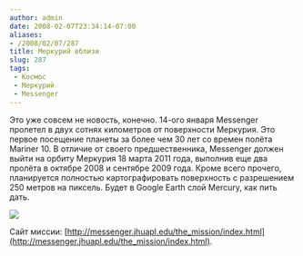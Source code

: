 ```yaml
---
author: admin
date: 2008-02-07T23:34:14-07:00
aliases:
- /2008/02/07/287
title: Меркурий вблизи
slug: 287
tags:
 - Космос
 - Меркурий
 - Messenger
---
```


Это уже совсем не новость, конечно. 14-ого января Messenger пролетел в двух сотнях километров от поверхности Меркурия. Это первое посещение планеты за более чем 30 лет со времен полёта Mariner 10. В отличие от своего предшественника, Messenger должен выйти на орбиту Меркурия 18 марта 2011 года, выполнив еще два пролёта в октябре 2008 и сентябре 2009 года. Кроме всего прочего, планируется полностью картографировать поверхность с разрешением 250 метров на пиксель. Будет в Google Earth слой Mercury, как пить дать.

[![](/2008/02/c1000_700_430.thumbnail.jpg)](http://messenger.jhuapl.edu/gallery/sciencePhotos/pics/c1000_700_430.png)

Сайт миссии: [http://messenger.jhuapl.edu/the_mission/index.html](http://messenger.jhuapl.edu/the_mission/index.html).
